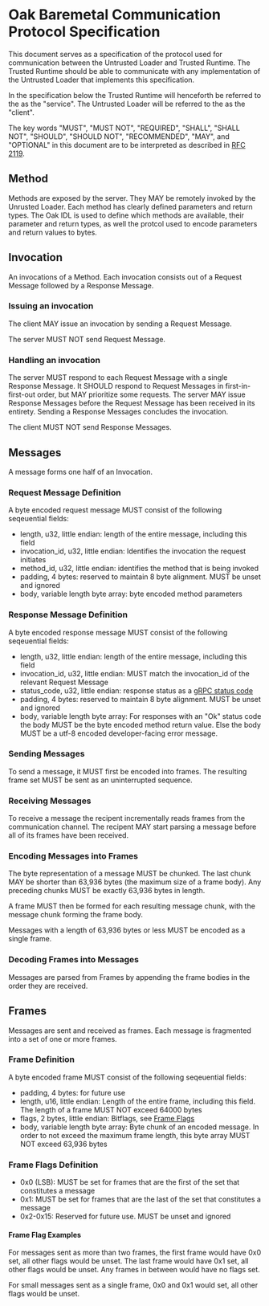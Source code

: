 # Oak Baremetal Communication Protocol Specification

This document serves as a specification of the protocol used for communication
between the Untrusted Loader and Trusted Runtime. The Trusted Runtime should be
able to communicate with any implementation of the Untrusted Loader that
implements this specification.

In the specification below the Trusted Runtime will henceforth be referred to
the as the "service". The Untrusted Loader will be referred to the as the
"client".

The key words "MUST", "MUST NOT", "REQUIRED", "SHALL", "SHALL NOT", "SHOULD",
"SHOULD NOT", "RECOMMENDED", "MAY", and "OPTIONAL" in this document are to be
interpreted as described in [RFC 2119](https://www.rfc-editor.org/rfc/rfc2119).

## Method

Methods are exposed by the server. They MAY be remotely invoked by the Unrusted
Loader. Each method has clearly defined parameters and return types. The Oak IDL
is used to define which methods are available, their parameter and return types,
as well the protcol used to encode parameters and return values to bytes.

## Invocation

An invocations of a Method. Each invocation consists out of a Request Message
followed by a Response Message.

### Issuing an invocation

The client MAY issue an invocation by sending a Request Message.

The server MUST NOT send Request Message.

### Handling an invocation

The server MUST respond to each Request Message with a single Response Message.
It SHOULD respond to Request Messages in first-in-first-out order, but MAY
prioritize some requests. The server MAY issue Response Messages before the
Request Message has been received in its entirety. Sending a Response Messages
concludes the invocation.

The client MUST NOT send Response Messages.

## Messages

A message forms one half of an Invocation.

### Request Message Definition

A byte encoded request message MUST consist of the following seqeuential fields:

- length, u32, little endian: length of the entire message, including this field
- invocation_id, u32, little endian: Identifies the invocation the request
  initiates
- method_id, u32, little endian: identifies the method that is being invoked
- padding, 4 bytes: reserved to maintain 8 byte alignment. MUST be unset and
  ignored
- body, variable length byte array: byte encoded method parameters

### Response Message Definition

A byte encoded response message MUST consist of the following seqeuential
fields:

- length, u32, little endian: length of the entire message, including this field
- invocation_id, u32, little endian: MUST match the invocation_id of the
  relevant Request Message
- status_code, u32, little endian: response status as a
  [gRPC status code](https://grpc.github.io/grpc/core/md_doc_statuscodes.html)
- padding, 4 bytes: reserved to maintain 8 byte alignment. MUST be unset and
  ignored
- body, variable length byte array: For responses with an "Ok" status code the
  body MUST be the byte encoded method return value. Else the body MUST be a
  utf-8 encoded developer-facing error message.

### Sending Messages

To send a message, it MUST first be encoded into frames. The resulting frame set
MUST be sent as an uninterrupted sequence.

### Receiving Messages

To receive a message the recipent incrementally reads frames from the
communication channel. The recipent MAY start parsing a message before all of
its frames have been received.

### Encoding Messages into Frames

The byte representation of a message MUST be chunked. The last chunk MAY be
shorter than 63,936 bytes (the maximum size of a frame body). Any preceding
chunks MUST be exactly 63,936 bytes in length.

A frame MUST then be formed for each resulting message chunk, with the message
chunk forming the frame body.

Messages with a length of 63,936 bytes or less MUST be encoded as a single
frame.

### Decoding Frames into Messages

Messages are parsed from Frames by appending the frame bodies in the order they
are received.

## Frames

Messages are sent and received as frames. Each message is fragmented into a set
of one or more frames.

### Frame Definition

A byte encoded frame MUST consist of the following seqeuential fields:

- padding, 4 bytes: for future use
- length, u16, little endian: Length of the entire frame, including this field.
  The length of a frame MUST NOT exceed 64000 bytes
- flags, 2 bytes, little endian: Bitflags, see
  [Frame Flags](#3-frame-flags-definition)
- body, variable length byte array: Byte chunk of an encoded message. In order
  to not exceed the maximum frame length, this byte array MUST NOT exceed 63,936
  bytes

### Frame Flags Definition

- 0x0 (LSB): MUST be set for frames that are the first of the set that
  constitutes a message
- 0x1: MUST be set for frames that are the last of the set that constitutes a
  message
- 0x2-0x15: Reserved for future use. MUST be unset and ignored

#### Frame Flag Examples

For messages sent as more than two frames, the first frame would have 0x0 set,
all other flags would be unset. The last frame would have 0x1 set, all other
flags would be unset. Any frames in between would have no flags set.

For small messages sent as a single frame, 0x0 and 0x1 would set, all other
flags would be unset.
